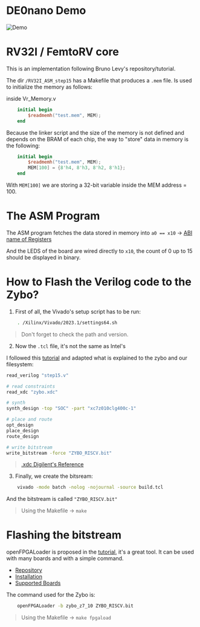 # DE0nano Demo

![Demo](demo.gif)

# RV32I / FemtoRV core 
This is an implementation following Bruno Levy's repository/tutorial.

The dir `/RV32I_ASM_step15` has a Makefile that produces a `.mem` file. Is used to initialize the memory as follows:

inside Vr_Memory.v
```verilog
    initial begin
        $readmemh("test.mem", MEM);
    end
```

Because the linker script and the size of the memory is not defined and depends on the BRAM of each chip, the way to "store" data in memory is the following:

```verilog
    initial begin
        $readmemh("test.mem", MEM); 
        MEM[100] = {8'h4, 8'h3, 8'h2, 8'h1};
    end
```
With `MEM[100]` we are storing a 32-bit variable inside the MEM address = 100.

# The ASM Program

The ASM program fetches the data stored in memory into `a0 == x10` &rarr; [ABI name of Registers](https://en.wikichip.org/wiki/risc-v/registers)

And the LEDS of the board are wired directly to `x10`, the count of 0 up to 15 should be displayed in binary.

# How to Flash the Verilog code to the Zybo?

1. First of all, the Vivado's setup script has to be run:

```sh
    . /Xilinx/Vivado/2023.1/settings64.sh  
```
> Don't forget to check the path and version.

2. Now the `.tcl` file, it's not the same as Intel's 

I followed this [tutorial](https://projectf.io/posts/vivado-tcl-build-script/) and adapted what is explained to the zybo and our filesystem:

```sh
read_verilog "step15.v"

# read constraints
read_xdc "zybo.xdc"

# synth
synth_design -top "SOC" -part "xc7z010clg400c-1"

# place and route
opt_design
place_design
route_design

# write bitstream
write_bitstream -force "ZYBO_RISCV.bit"
```
> [.xdc Digilent's Reference](https://digilent.com/reference/programmable-logic/guides/vivado-xdc-file)

3. Finally, we create the bitsream:

```sh
    vivado -mode batch -nolog -nojournal -source build.tcl 
```

And the bitstream is called `"ZYBO_RISCV.bit"`

> Using the Makefile &rarr; `make` 

# Flashing the bitstream

openFPGALoader is proposed in the [tutorial](https://projectf.io/posts/vivado-tcl-build-script/), it's a great tool. It can be used with many boards and with a simple command.

- [Repository](https://github.com/trabucayre/openFPGALoader)
- [Installation](https://trabucayre.github.io/openFPGALoader/guide/install.html)
- [Supported Boards](https://trabucayre.github.io/openFPGALoader/compatibility/board.html)  

The command used for the Zybo is:
```sh
    openFPGALoader -b zybo_z7_10 ZYBO_RISCV.bit
```

> Using the Makefile &rarr; `make fpgaload` 